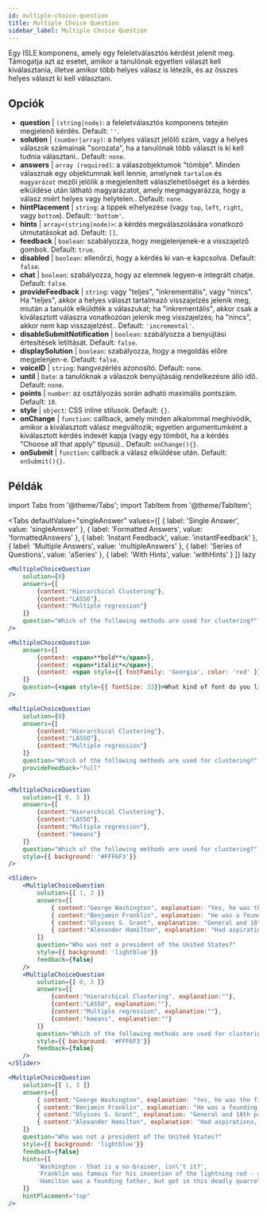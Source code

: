 ```yaml
---
id: multiple-choice-question 
title: Multiple Choice Question
sidebar_label: Multiple Choice Question
---
```


Egy ISLE komponens, amely egy feleletválasztós kérdést jelenít meg. Támogatja azt az esetet, amikor a tanulónak egyetlen választ kell kiválasztania, illetve amikor több helyes válasz is létezik, és az összes helyes választ ki kell választani.

## Opciók

* __question__ | `(string|node)`: a feleletválasztós komponens tetején megjelenő kérdés. Default: `''`.
* __solution__ | `(number|array)`: a helyes választ jelölő szám, vagy a helyes válaszok számainak "sorozata", ha a tanulónak több választ is ki kell tudnia választani.. Default: `none`.
* __answers__ | `array (required)`: a válaszobjektumok "tömbje". Minden válasznak egy objektumnak kell lennie, amelynek `tartalom` és `magyarázat` mezői jelölik a megjelenített válaszlehetőséget és a kérdés elküldése után látható magyarázatot, amely megmagyarázza, hogy a válasz miért helyes vagy helytelen.. Default: `none`.
* __hintPlacement__ | `string`: a tippek elhelyezése (vagy `top`, `left`, `right`, vagy `bottom`). Default: `'bottom'`.
* __hints__ | `array<(string|node)>`: a kérdés megválaszolására vonatkozó útmutatásokat ad. Default: `[]`.
* __feedback__ | `boolean`: szabályozza, hogy megjelenjenek-e a visszajelző gombok. Default: `true`.
* __disabled__ | `boolean`: ellenőrzi, hogy a kérdés ki van-e kapcsolva. Default: `false`.
* __chat__ | `boolean`: szabályozza, hogy az elemnek legyen-e integrált chatje. Default: `false`.
* __provideFeedback__ | `string`: vagy "teljes", "inkrementális", vagy "nincs". Ha "teljes", akkor a helyes választ tartalmazó visszajelzés jelenik meg, miután a tanulók elküldték a válaszukat; ha "inkrementális", akkor csak a kiválasztott válaszra vonatkozóan jelenik meg visszajelzés; ha "nincs", akkor nem kap visszajelzést.. Default: `'incremental'`.
* __disableSubmitNotification__ | `boolean`: szabályozza a benyújtási értesítések letiltását. Default: `false`.
* __displaySolution__ | `boolean`: szabályozza, hogy a megoldás előre megjelenjen-e. Default: `false`.
* __voiceID__ | `string`: hangvezérlés azonosító. Default: `none`.
* __until__ | `Date`: a tanulóknak a válaszok benyújtásáig rendelkezésre álló idő. Default: `none`.
* __points__ | `number`: az osztályozás során adható maximális pontszám. Default: `10`.
* __style__ | `object`: CSS inline stílusok. Default: `{}`.
* __onChange__ | `function`: callback, amely minden alkalommal meghívódik, amikor a kiválasztott válasz megváltozik; egyetlen argumentumként a kiválasztott kérdés indexét kapja (vagy egy tömböt, ha a kérdés "Choose all that apply" típusú).. Default: `onChange(){}`.
* __onSubmit__ | `function`: callback a válasz elküldése után. Default: `onSubmit(){}`.


## Példák

import Tabs from '@theme/Tabs';
import TabItem from '@theme/TabItem';

<Tabs
    defaultValue="singleAnswer"
    values={[
        { label: 'Single Answer', value: 'singleAnswer' },
        { label: 'Formatted Answers', value: 'formattedAnswers' },
        { label: 'Instant Feedback', value: 'instantFeedback' },
        { label: 'Multiple Answers', value: 'multipleAnswers' },
        { label: 'Series of Questions', value: 'aSeries' },
        { label: 'With Hints', value: 'withHints' }
    ]}
    lazy
>

<TabItem value="singleAnswer">

```jsx live
<MultipleChoiceQuestion
    solution={0}
    answers={[
        {content:"Hierarchical Clustering"},
        {content:"LASSO"},
        {content:"Multiple regression"}
    ]}
    question="Which of the following methods are used for clustering?"
/>
```

</TabItem>

<TabItem value="formattedAnswers" >

```jsx live
<MultipleChoiceQuestion
    answers={[
        {content: <span>**bold**</span>},
        {content: <span>*italic*</span>},
        {content: <span style={{ fontFamily: 'Georgia', color: 'red' }}>styled</span>}
    ]}
    question={<span style={{ fontSize: 33}}>What kind of font do you like the most?</span>}
/>
```

</TabItem>

<TabItem value="instantFeedback">

```jsx live
<MultipleChoiceQuestion
    solution={0}
    answers={[
        {content:"Hierarchical Clustering"},
        {content:"LASSO"},
        {content:"Multiple regression"}
    ]}
    question="Which of the following methods are used for clustering?"
    provideFeedback="full"
/>
```

</TabItem>

<TabItem value="multipleAnswers">

```jsx live
<MultipleChoiceQuestion
    solution={[ 0, 3 ]}
    answers={[
        {content:"Hierarchical Clustering"},
        {content:"LASSO"},
        {content:"Multiple regression"},
        {content:"kmeans"}
    ]}
    question="Which of the following methods are used for clustering?"
    style={{ background: '#FFF6F3'}}
/>
```

</TabItem>

<TabItem value="aSeries">

```jsx live
<Slider>
    <MultipleChoiceQuestion
        solution={[ 1, 3 ]}
        answers={[
            { content:"George Washington", explanation: "Yes, he was the first president." },
            { content:"Benjamin Franklin", explanation: "He was a founding father."},
            { content:"Ulysses S. Grant", explanation: "General and 18th president." },
            { content:"Alexander Hamilton", explanation: "Had aspirations, but died in a duel." }
        ]}
        question="Who was not a president of the United States?"
        style={{ background: 'lightblue'}}
        feedback={false}
    />
    <MultipleChoiceQuestion
        solution={[ 0, 3 ]}
        answers={[
            {content:"Hierarchical Clustering", explanation:""},
            {content:"LASSO", explanation:""},
            {content:"Multiple regression", explanation:""},
            {content:"kmeans", explanation:""}
        ]}
        question="Which of the following methods are used for clustering?"
        style={{ background: '#FFF6F3'}}
        feedback={false}
    />
</Slider>
```

</TabItem>

<TabItem value="withHints">

```jsx live
<MultipleChoiceQuestion
    solution={[ 1, 3 ]}
    answers={[
        { content:"George Washington", explanation: "Yes, he was the first president." },
        { content:"Benjamin Franklin", explanation: "He was a founding father."},
        { content:"Ulysses S. Grant", explanation: "General and 18th president." },
        { content:"Alexander Hamilton", explanation: "Had aspirations, but died in a duel." }
    ]}
    question="Who was not a president of the United States?"
    style={{ background: 'lightblue'}}
    feedback={false}
    hints={[
        'Washington - that is a no-brainer, isn\'t it?',
        'Franklin was famous for his invention of the lightning rod - so why become more?',
        'Hamilton was a founding father, but got in this deadly quarrel with Aaron Burr.',
    ]}
    hintPlacement="top"
/>
```

</TabItem>

</Tabs>
